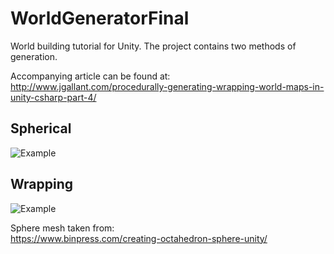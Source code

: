# WorldGeneratorFinal

World building tutorial for Unity.  The project contains two methods of generation.

Accompanying article can be found at:
http://www.jgallant.com/procedurally-generating-wrapping-world-maps-in-unity-csharp-part-4/

## Spherical
![Example](http://www.jgallant.com/wp-content/uploads/2019/05/worldgen1.png "Example")

## Wrapping
![Example](http://www.jgallant.com/wp-content/uploads/2019/05/worldgenwrap.png "Example")

Sphere mesh taken from:  
https://www.binpress.com/creating-octahedron-sphere-unity/
